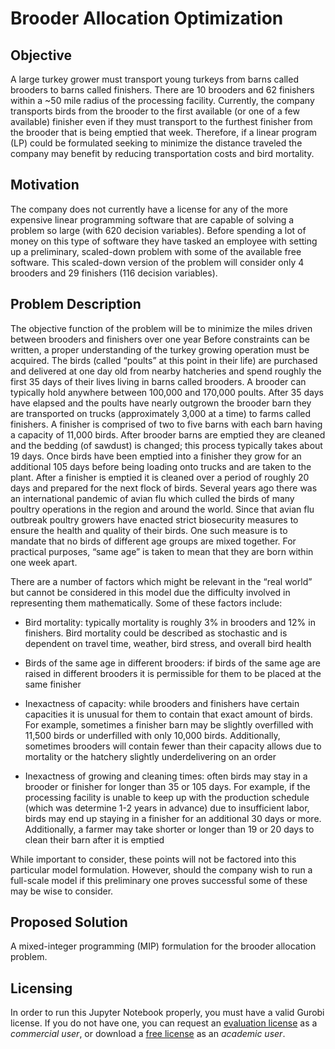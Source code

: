 # Brooder Allocation Optimization

## Objective

A large turkey grower must transport young turkeys from barns called brooders to barns
called finishers. There are 10 brooders and 62 finishers within a ~50 mile radius of the
processing facility. Currently, the company transports birds from the brooder to the first
available (or one of a few available) finisher even if they must transport to the furthest finisher
from the brooder that is being emptied that week. Therefore, if a linear program (LP) could be
formulated seeking to minimize the distance traveled the company may benefit by reducing
transportation costs and bird mortality.

## Motivation

The company does not currently have a license for any of the more expensive linear
programming software that are capable of solving a problem so large (with 620 decision
variables). Before spending a lot of money on this type of software they have tasked an
employee with setting up a preliminary, scaled-down problem with some of the available free
software. This scaled-down version of the problem will consider only 4 brooders and 29 finishers
(116 decision variables).

## Problem Description

The objective function of the problem will be to minimize the miles driven between
brooders and finishers over one year
Before constraints can be written, a proper understanding of the turkey growing operation
must be acquired. The birds (called “poults” at this point in their life) are purchased and
delivered at one day old from nearby hatcheries and spend roughly the first 35 days of their lives
living in barns called brooders. A brooder can typically hold anywhere between 100,000 and
170,000 poults. After 35 days have elapsed and the poults have nearly outgrown the brooder barn
they are transported on trucks (approximately 3,000 at a time) to farms called finishers. A
finisher is comprised of two to five barns with each barn having a capacity of 11,000 birds. After
brooder barns are emptied they are cleaned and the bedding (of sawdust) is changed; this process
typically takes about 19 days. Once birds have been emptied into a finisher they grow for an
additional 105 days before being loading onto trucks and are taken to the plant. After a finisher is
emptied it is cleaned over a period of roughly 20 days and prepared for the next flock of birds.
Several years ago there was an international pandemic of avian flu which culled the birds
of many poultry operations in the region and around the world. Since that avian flu outbreak
poultry growers have enacted strict biosecurity measures to ensure the health and quality of their
birds. One such measure is to mandate that no birds of different age groups are mixed together.
For practical purposes, “same age” is taken to mean that they are born within one week apart.

There are a number of factors which might be relevant in the “real world” but cannot be
considered in this model due the difficulty involved in representing them mathematically. Some
of these factors include:

- Bird mortality: typically mortality is roughly 3% in brooders and 12% in finishers. Bird
mortality could be described as stochastic and is dependent on travel time, weather, bird
stress, and overall bird health

- Birds of the same age in different brooders: if birds of the same age are raised in different
brooders it is permissible for them to be placed at the same finisher

- Inexactness of capacity: while brooders and finishers have certain capacities it is unusual
for them to contain that exact amount of birds. For example, sometimes a finisher barn
may be slightly overfilled with 11,500 birds or underfilled with only 10,000 birds.
Additionally, sometimes brooders will contain fewer than their capacity allows due to
mortality or the hatchery slightly underdelivering on an order

- Inexactness of growing and cleaning times: often birds may stay in a brooder or finisher
for longer than 35 or 105 days. For example, if the processing facility is unable to keep
up with the production schedule (which was determine 1-2 years in advance) due to
insufficient labor, birds may end up staying in a finisher for an additional 30 days or
more. Additionally, a farmer may take shorter or longer than 19 or 20 days to clean their
barn after it is emptied

While important to consider, these points will not be factored into this particular model
formulation. However, should the company wish to run a full-scale model if this preliminary one
proves successful some of these may be wise to consider.

## Proposed Solution

A mixed-integer programming (MIP) formulation for the brooder allocation problem.

## Licensing

In order to run this Jupyter Notebook properly, you must have a valid Gurobi license. If you do not have one, you can request
an [evaluation license](https://www.gurobi.com/downloads/request-an-evaluation-license/?utm_source=Github&utm_medium=website_JupyterME&utm_campaign=CommercialDataScience)
as a _commercial user_, or download a [free license](https://www.gurobi.com/academia/academic-program-and-licenses/?utm_source=Github&utm_medium=website_JupyterME&utm_campaign=AcademicDataScience)
as an _academic user_.

<!-- ## HTML Example URL

https://gurobi.github.io/modeling-examples/facility_location/facility_location.html -->
